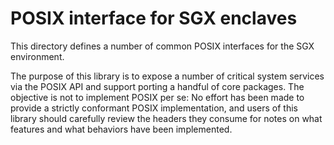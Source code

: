 # POSIX interface for SGX enclaves

This directory defines a number of common POSIX interfaces for the SGX
environment.

The purpose of this library is to expose a number of critical system services
via the POSIX API and support porting a handful of core packages. The objective
is not to implement POSIX per se: No effort has been made to provide a strictly
conformant POSIX implementation, and users of this library should carefully
review the headers they consume for notes on what features and what behaviors
have been implemented.
